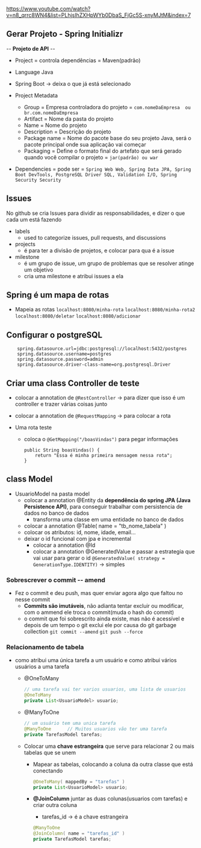 https://www.youtube.com/watch?v=n8_qrrc8WN4&list=PLhjsIhZXHpWYb0DbaS_FjGc5S-xnyMJtM&index=7

## Gerar Projeto - Spring Initializr

-- **Projeto de API** --

- Project = controla dependências = Maven(padrão)
- Language Java
- Spring Boot -> deixa o que já está selecionado
- Project Metadata
    - Group = Empresa controladora do projeto = ``` com.nomeDaEmpresa  ou  br.com.nomeDaEmpresa ```
    - Artifact = Nome da pasta do projeto
    - Name = Nome do projeto
    - Description = Descrição do projeto
    - Package name = Nome do pacote base do seu projeto Java, será o pacote principal onde sua aplicação vai começar
    - Packaging = Define o formato final do artefato que será gerado quando você compilar o projeto = ``` jar(padrão) ou war ```

- Dependencies = pode ser = ``` Spring Web Web, Spring Data JPA, Spring Boot DevTools, PostgreSQL Driver SQL, Validation I/O, Spring Security Security ```

## Issues
No github se cria Issues para dividir as responsabilidades, e dizer o que cada um está fazendo

- labels
     - used to categorize issues, pull requests, and discussions
- projects
     - é para ter a divisão de projetos, e colocar para qua é a issue
- milestone
     - é um grupo de issue, um grupo de problemas que se resolver atinge um objetivo
     - cria uma milestone e atribui issues a ela

## Spring é um mapa de rotas

- Mapeia as rotas
    ``localhost:8080/minha-rota``
    ``localhost:8080/minha-rota2``
    ``localhost:8080/deletar``
    ``localhost:8080/adicionar``

## Configurar o postgreSQL
```
    spring.datasource.url=jdbc:postgresql://localhost:5432/postgres
    spring.datasource.username=postgres
    spring.datasource.password=admin
    spring.datasource.driver-class-name=org.postgresql.Driver
```

## Criar uma class Controller de teste

- colocar a annotation de ``@RestController`` -> para dizer que isso é um controller e trazer várias coisas junto
- colocar a annotation de ``@RequestMapping`` -> para colocar a rota

- Uma rota teste
    - coloca o ``@GetMapping("/boasVindas")`` para pegar informações
        ```
        public String boasVindas() {
            return "Essa é minha primeira mensagem nessa rota";
        }
        ```

## class Model

- UsuarioModel na pasta model
    - colocar a annotation @Entity da **dependência do spring JPA (Java Persistence API)**, para conseguir trabalhar com persistencia de dados no banco de dados
        - transforma uma classe em uma entidade no banco de dados
    - colocar a annotation @Table( name = "tb_nome_tabela" )
    - colocar os atributos: id, nome, idade, email...
    - deixar o id funcional com jpa e incremental
        - colocar a annotation @Id
        - colocar a annotation @GeneratedValue e passar a estrategia que vai usar para gerar o id
            ``@GeneratedValue( strategy = GenerationType.IDENTITY)`` -> simples
        

### Sobrescrever o commit -- amend
- Fez o commit e deu push, mas quer enviar agora algo que faltou no nesse commit
    - **Commits são imutáveis**, não adianta tentar excluir ou modificar, com o ammend ele troca o commit(muda o hash do commit)
    - o commit que foi sobrescrito ainda existe, mas não é acessível e depois de um tempo o git exclui ele por causa do git garbage collection
    ``git commit --amend``
    ``git push --force``

### Relacionamento de tabela

- como atribui uma única tarefa a um usuário e como atribui vários usuários a uma tarefa
    - @OneToMany
        ```java
        // uma tarefa vai ter varios usuarios, uma lista de usuarios
        @OneToMany
        private List<UsuarioModel> usuario;
        ```
    - @ManyToOne
        ```java
        // um usuário tem uma unica tarefa
        @ManyToOne      // Muitos usuarios vão ter uma tarefa
        private TarefasModel tarefas;
        ```

    - Colocar uma **chave estrangeira** que serve para relacionar 2 ou mais tabelas que se unem
        - Mapear as tabelas, colocando a coluna da outra classe que está conectando
            ```java
            @OneToMany( mappedBy = "tarefas" )
            private List<UsuarioModel> usuario;
            ```
        
        - **@JoinColumn** juntar as duas colunas(usuarios com tarefas) e criar outra coluna
            - tarefas_id -> é a chave estrangeira
            ```java
            @ManyToOne
            @JoinColumn( name = "tarefas_id" )
            private TarefasModel tarefas;
            ```


